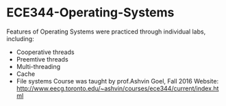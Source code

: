 # ECE344-Operating-Systems
Features of Operating Systems were practiced through individual labs, including:
- Cooperative threads
- Preemtive threads
- Multi-threading
- Cache
- File systems
Course was taught by prof.Ashvin Goel, Fall 2016
Website: http://www.eecg.toronto.edu/~ashvin/courses/ece344/current/index.html 

